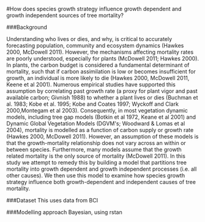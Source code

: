 
#How does species growth strategy influence growth dependent and growth independent sources of tree mortality?

###Background

Understanding who lives or dies, and why, is critical to accurately forecasting population, community and ecosystem dynamics (Hawkes 2000, McDowell 2011). However, the mechanisms affecting mortality rates are poorly understood, especially for plants (McDowell 2011; Hawkes 2000). In plants, the carbon budget is considered a fundamental determinant of mortality, such that if carbon assimilation is low or becomes insufficient for growth, an individual is more likely to die (Hawkes 2000, McDowell 2011, Keene et al 2001). Numerous empirical studies have supported this assumption by correlating past growth rate (a proxy for plant vigor and past available carbon; Givnish 1988) to whether a plant lives or dies (Buchman et al. 1983; Kobe et al. 1995; Kobe and Coates 1997; Wyckoff and Clark 2000,Montegam et al 2003). Consequently, in most vegetation dynamic models, including tree gap models (Botkin et al 1972, Keane et al 2001) and Dynamic Global Vegetation Models (DGVM's; Woodward & Lomas et al 2004), mortality is modelled as a function of carbon supply or growth rate (Hawkes 2000, McDowell 2011). However, an assumption of these models is that the growth-mortality relationship does not vary across an within or between species. Furthermore, many models assume that the growth related mortality is the only source of mortality (McDowell 2011). In this study we attempt to remedy this by building a model that partitions tree mortality into growth dependent and growth independent processes (i.e. all other causes). We then use this model to examine how species growth strategy influence both growth-dependent and independent causes of tree mortality.


###Dataset
This uses data from BCI

###Modelling approach
Bayesian, using rstan

